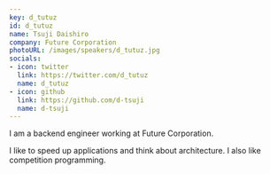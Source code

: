 ```yaml
---
key: d_tutuz
id: d_tutuz
name: Tsuji Daishiro
company: Future Corporation
photoURL: /images/speakers/d_tutuz.jpg
socials:
- icon: twitter
  link: https://twitter.com/d_tutuz
  name: d_tutuz
- icon: github
  link: https://github.com/d-tsuji
  name: d-tsuji
---
```

I am a backend engineer working at Future Corporation.

I like to speed up applications and think about architecture. I also like competition programming.